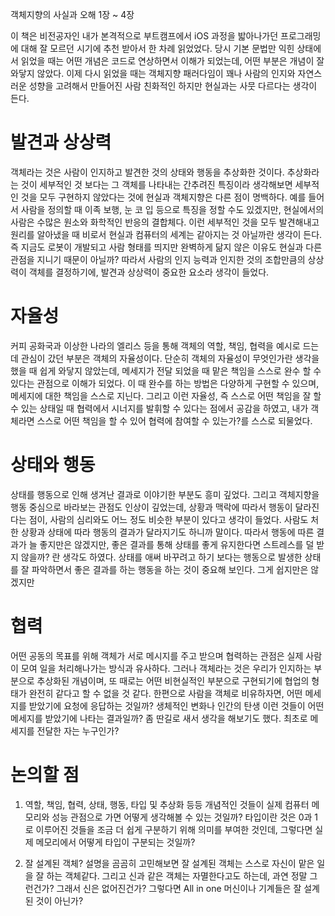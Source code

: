 객체지향의 사실과 오해 1장 ~ 4장

이 책은 비전공자인 내가 본격적으로 부트캠프에서 iOS 과정을 밟아나가던 프로그래밍에 대해 잘 모르던 시기에 추천 받아서 한 차례 읽었었다. 당시 기본 문법만 익힌 상태에서 읽었을 때는 어떤 개념은 코드로 연상하면서 이해가
되었는데, 어떤 부분은 개념이 잘 와닿지 않았다. 이제 다시 읽었을 때는 객체지향 패러다임이 꽤나 사람의 인지와 자연스러운 성향을 고려해서 만들어진 사람 친화적인 하지만 현실과는 사뭇 다르다는 생각이 든다.  

# 발견과 상상력
객체라는 것은 사람이 인지하고 발견한 것의 상태와 행동을 추상화한 것이다. 추상화라는 것이 세부적인 것 보다는 그 객체를 나타내는 간추려진 특징이라 생각해보면 세부적인 것을 모두 구현하지 않았다는 것에 현실과 객체지향은
다른 점이 명백하다. 예를 들어서 사람을 정의할 때 이족 보행, 눈 코 입 등으로 특징을 정할 수도 있겠지만, 현실에서의 사람은 수많은 원소와 화학적인 반응의 결합체다. 이런 세부적인 것을 모두 발견해내고 원리를 알아냈을 때
비로서 현실과 컴퓨터의 세계는 같아지는 것 아닐까란 생각이 든다. 즉 지금도 로봇이 개발되고 사람 형태를 띄지만 완벽하게 닮지 않은 이유도 현실과 다른 관점을 지니기 때문이 아닐까? 따라서 사람의 인지 능력과 인지한 것의
조합만큼의 상상력이 객체를 결정하기에, 발견과 상상력이 중요한 요소라 생각이 들었다. 

# 자율성
커피 공화국과 이상한 나라의 엘리스 등을 통해 객체의 역할, 책임, 협력을 예시로 드는데 관심이 갔던 부분은 객체의 자율성이다. 단순히 객체의 자율성이 무엇인가란 생각을 했을 때 쉽게 와닿지 않았는데, 메세지가 전달 되었을 때
맡은 책임을 스스로 완수 할 수 있다는 관점으로 이해가 되었다. 이 때 완수를 하는 방법은 다양하게 구현할 수 있으며, 메세지에 대한 책임을 스스로 지닌다. 그리고 이런 자율성, 즉 스스로 어떤 책임을 잘 할 수 있는 상태일 때
협력에서 시너지를 발휘할 수 있다는 점에서 공감을 하였고, 내가 객체라면 스스로 어떤 책임을 할 수 있어 협력에 참여할 수 있는가?를 스스로 되물었다. 

# 상태와 행동
상태를 행동으로 인해 생겨난 결과로 이야기한 부분도 흥미 깊었다. 그리고 객체지향을 행동 중심으로 바라보는 관점도 인상이 깊었는데, 상황과 맥락에 따라서 행동이 달라진다는 점이, 사람의 심리와도 어느 정도 비슷한 부분이
있다고 생각이 들었다. 사람도 처한 상황과 상태에 따라 행동의 결과가 달라지기도 하니까 말이다. 따라서 행동에 따른 결과가 늘 좋지만은 않겠지만, 좋은 결과를 통해 상태를 좋게 유지한다면 스트레스를 덜 받지 않을까? 란 생각도
하였다. 상태를 애써 바꾸려고 하기 보다는 행동으로 발생한 상태를 잘 파악하면서 좋은 결과를 하는 행동을 하는 것이 중요해 보인다. 그게 쉽지만은 않겠지만

# 협력
어떤 공동의 목표를 위해 객체가 서로 메시지를 주고 받으며 협력하는 관점은 실제 사람이 모여 일을 처리해나가는 방식과 유사하다. 그러나 객체라는 것은 우리가 인지하는 부분으로 추상화된 개념이며, 또 때로는 어떤 비현실적인
부분으로 구현되기에 협업의 형태가 완전히 같다고 할 수 없을 것 같다. 한편으로 사람을 객체로 비유하자면, 어떤 메세지를 받았기에 요청에 응답하는 것일까? 생체적인 변화나 인간의 탄생 이런 것들이 어떤 메세지를 받았기에
나타는 결과일까? 좀 딴길로 새서 생각을 해보기도 했다. 최초로 메세지를 전달한 자는 누구인가? 


# 논의할 점
1. 역할, 책임, 협력, 상태, 행동, 타입 및 추상화 등등 개념적인 것들이 실제 컴퓨터 메모리와 성능 관점으로 가면 어떻게 생각해볼 수 있는 것일까? 타입이란 것은 0과 1로 이루어진 것들을 조금 더 쉽게 구분하기 위해 의미를 부여한 것인데, 그렇다면 실제 메모리에서 어떻게 타입이 구분되는 것일까? 

2. 잘 설계된 객체? 설명을 곰곰히 고민해보면 잘 설계된 객체는 스스로 자신이 맡은 일을 잘 하는 객체같다. 그리고 신과 같은 객체는 자멸한다고도 하는데, 과연 정말 그런건가? 그래서 신은 없어진건가? 그렇다면 All in one 머신이나 기계들은 잘 설계된 것이 아닌가? 
